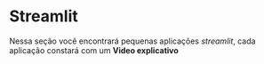 # Streamlit

Nessa seção você encontrará pequenas aplicações *streamlit*, cada aplicação constará com um **Video explicativo**
